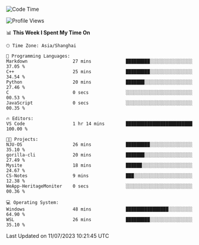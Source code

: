 <!--START_SECTION:waka-->
![Code Time](http://img.shields.io/badge/Code%20Time-1%2C037%20hrs%2017%20mins-blue)

![Profile Views](http://img.shields.io/badge/Profile%20Views-0-blue)

📊 **This Week I Spent My Time On** 

```text
🕑︎ Time Zone: Asia/Shanghai

💬 Programming Languages: 
Markdown                 27 mins             █████████░░░░░░░░░░░░░░░░   37.05 % 
C++                      25 mins             █████████░░░░░░░░░░░░░░░░   34.54 % 
Python                   20 mins             ███████░░░░░░░░░░░░░░░░░░   27.46 % 
C                        0 secs              ░░░░░░░░░░░░░░░░░░░░░░░░░   00.53 % 
JavaScript               0 secs              ░░░░░░░░░░░░░░░░░░░░░░░░░   00.35 % 

🔥 Editors: 
VS Code                  1 hr 14 mins        █████████████████████████   100.00 % 

🐱‍💻 Projects: 
NJU-OS                   26 mins             █████████░░░░░░░░░░░░░░░░   35.10 % 
gorilla-cli              20 mins             ███████░░░░░░░░░░░░░░░░░░   27.49 % 
Mysite                   18 mins             ██████░░░░░░░░░░░░░░░░░░░   24.67 % 
CS-Notes                 9 mins              ███░░░░░░░░░░░░░░░░░░░░░░   12.38 % 
WeApp-HeritageMoniter    0 secs              ░░░░░░░░░░░░░░░░░░░░░░░░░   00.36 % 

💻 Operating System: 
Windows                  48 mins             ████████████████░░░░░░░░░   64.90 % 
WSL                      26 mins             █████████░░░░░░░░░░░░░░░░   35.10 % 
```


 Last Updated on 11/07/2023 10:21:45 UTC
<!--END_SECTION:waka-->
